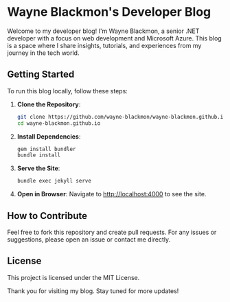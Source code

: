 # Wayne Blackmon's Developer Blog

Welcome to my developer blog! I'm Wayne Blackmon, a senior .NET developer with a focus on web development and Microsoft Azure. This blog is a space where I share insights, tutorials, and experiences from my journey in the tech world.

## Getting Started

To run this blog locally, follow these steps:

1. **Clone the Repository**:
    ```sh
    git clone https://github.com/wayne-blackmon/wayne-blackmon.github.io.git
    cd wayne-blackmon.github.io
    ```

2. **Install Dependencies**:
    ```sh
    gem install bundler
    bundle install
    ```

3. **Serve the Site**:
    ```sh
    bundle exec jekyll serve
    ```

4. **Open in Browser**:
    Navigate to [http://localhost:4000](http://localhost:4000) to see the site.

## How to Contribute

Feel free to fork this repository and create pull requests. For any issues or suggestions, please open an issue or contact me directly.

## License

This project is licensed under the MIT License.

Thank you for visiting my blog. Stay tuned for more updates!